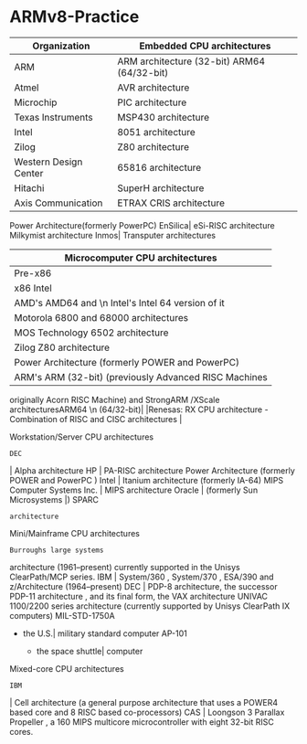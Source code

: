 # ARMv8-Practice
|Organization | Embedded CPU architectures|
-------------|---------------------------
|ARM | ARM architecture (32-bit) ARM64 (64/32-bit)|
|Atmel| AVR architecture|
|Microchip| PIC architecture|
Texas Instruments| MSP430 architecture
Intel| 8051 architecture
Zilog| Z80 architecture
Western Design Center| 65816 architecture
Hitachi| SuperH architecture
Axis Communication| ETRAX CRIS architecture
Power Architecture(formerly PowerPC)
EnSilica| eSi-RISC architecture
Milkymist architecture
Inmos| Transputer architectures

|Microcomputer CPU architectures|
|-------------------------------|
|   Pre-x86|
|x86 Intel| IA-32 architecture, also called x86-32x86-64 with 
   AMD's AMD64 and \n Intel's Intel 64 version of it|
|Motorola 6800 and 68000 architectures |
|MOS Technology 6502 architecture
|Zilog  Z80 architecture|
| Power Architecture (formerly POWER and PowerPC)|
|ARM's ARM (32-bit) (previously Advanced RISC Machines 
originally Acorn RISC Machine) and StrongARM 
\/XScale architecturesARM64 \n
(64/32-bit)|
|Renesas: RX CPU architecture - Combination of RISC and CISC architectures |

Workstation/Server CPU architectures

    DEC

| Alpha architecture
HP
| PA-RISC architecture
Power Architecture
(formerly POWER
and PowerPC
)
Intel
| Itanium architecture (formerly IA-64)
MIPS Computer Systems Inc.
| MIPS architecture
Oracle
| (formerly Sun Microsystems
|) SPARC

    architecture

Mini/Mainframe CPU architectures

    Burroughs large systems
 architecture (1961–present) currently supported in the Unisys
ClearPath/MCP series.
IBM
| System/360
, System/370
, ESA/390
and z/Architecture
(1964–present)
DEC
| PDP-8 architecture, the successor PDP-11 architecture
, and its final form, the VAX architecture
UNIVAC 1100/2200 series architecture (currently supported by Unisys
ClearPath IX computers)
MIL-STD-1750A
- the U.S.| military standard computer
AP-101

    - the space shuttle| computer

Mixed-core CPU architectures

    IBM

| Cell architecture (a general purpose architecture that uses a POWER4 based core and 8 RISC based co-processors)
CAS
| Loongson
3
Parallax Propeller
, a 160 MIPS multicore
microcontroller
with eight 32-bit RISC
cores.

